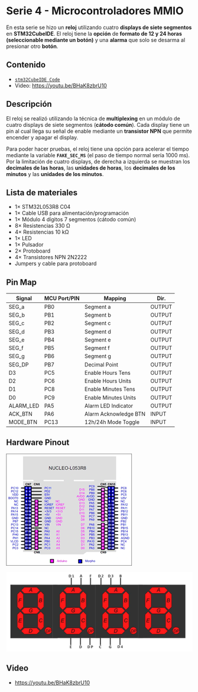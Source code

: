 # Serie 4 - Microcontroladores MMIO

En esta serie se hizo un **reloj** utilizando cuatro **displays de siete segmentos** en **STM32CubeIDE**. El reloj tiene la **opción** de **formato de 12 y 24 horas (seleccionable mediante un botón)** y una **alarma** que solo se desarma al presionar otro **botón**.

## Contenido
- [`stm32CubeIDE Code`](./stm32CubeIDE%20Code/S4_Maximiliano_Gonzalez.c)
- Video: https://youtu.be/BHaK8zbrU10

## Descripción
El reloj se realizó utilizando la técnica de **multiplexing** en un módulo de cuatro displays de siete segmentos (**cátodo común**). Cada display tiene un pin al cual llega su señal de enable mediante un **transistor NPN** que permite encender y apagar el display.

Para poder hacer pruebas, el reloj tiene una opción para acelerar el tiempo mediante la variable **`FAKE_SEC_MS`** (el paso de tiempo normal sería 1000 ms). Por la limitación de cuatro displays, de derecha a izquierda se muestran los **decimales de las horas**, las **unidades de horas**, los **decimales de los minutos** y las **unidades de los minutos**.

## Lista de materiales
- 1× STM32L053R8 C04  
- 1× Cable USB para alimentación/programación  
- 1× Módulo 4 dígitos 7 segmentos (cátodo común)  
- 8× Resistencias 330 Ω  
- 4× Resistencias 10 kΩ  
- 1× LED  
- 1× Pulsador  
- 2× Protoboard  
- 4× Transistores NPN 2N2222  
- Jumpers y cable para protoboard

## Pin Map

| Signal     | MCU Port/PIN | Mapping                | Dir.   |
|-----------|---------------|------------------------|--------|
| SEG_a     | PB0           | Segment a              | OUTPUT |
| SEG_b     | PB1           | Segment b              | OUTPUT |
| SEG_c     | PB2           | Segment c              | OUTPUT |
| SEG_d     | PB3           | Segment d              | OUTPUT |
| SEG_e     | PB4           | Segment e              | OUTPUT |
| SEG_f     | PB5           | Segment f              | OUTPUT |
| SEG_g     | PB6           | Segment g              | OUTPUT |
| SEG_DP    | PB7           | Decimal Point          | OUTPUT |
| D3        | PC5           | Enable Hours Tens      | OUTPUT |
| D2        | PC6           | Enable Hours Units     | OUTPUT |
| D1        | PC8           | Enable Minutes Tens    | OUTPUT |
| D0        | PC9           | Enable Minutes Units   | OUTPUT |
| ALARM_LED | PA5           | Alarm LED Indicator    | OUTPUT |
| ACK_BTN   | PA6           | Alarm Acknowledge BTN  | INPUT  |
| MODE_BTN  | PC13          | 12h/24h Mode Toggle    | INPUT  |

## Hardware Pinout
![STM32L053R8 Pinout](./Fotos%20Serie%204/STM32L053R8_Pinout.png)

![Display Pinout](./Fotos%20Serie%204/DisplayPinout.jpg)

## Video
- https://youtu.be/BHaK8zbrU10



